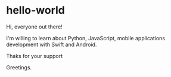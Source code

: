 # hello-world

Hi, everyone out there!

I'm willing to learn about Python, JavaScript, mobile applications development with Swift and Android.

Thaks for your support 

Greetings.

